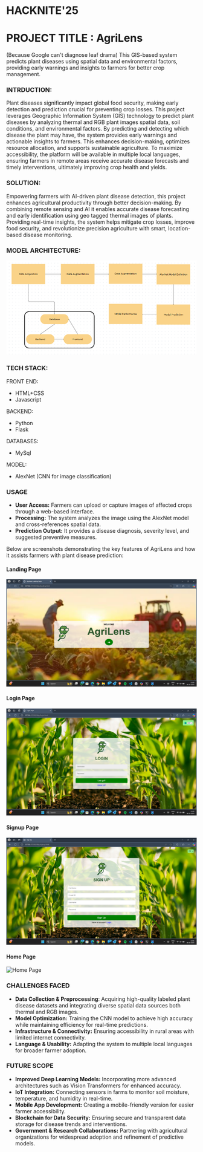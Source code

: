 # HACKNITE'25
# PROJECT TITLE : AgriLens
(Because Google can't diagnose leaf drama)
This GIS-based system predicts plant diseases using spatial data and environmental factors, providing early warnings and insights to farmers for better crop management.

### INTRDUCTION:
Plant diseases significantly impact global food security, making early detection and prediction crucial for preventing crop losses. This project leverages Geographic Information System (GIS) technology to predict plant diseases by analyzing thermal and RGB plant images spatial data, soil conditions, and environmental factors. By predicting and detecting which disease the plant may have, the system provides early warnings and actionable insights to farmers. This enhances decision-making, optimizes resource allocation, and supports sustainable agriculture. To maximize accessibility, the platform will be available in multiple local languages, ensuring farmers in remote areas receive accurate disease forecasts and timely interventions, ultimately improving crop health and yields.

### SOLUTION:
Empowering farmers with AI-driven plant disease detection, this project enhances agricultural productivity through better decision-making. By combining remote sensing and AI it enables accurate disease forecasting and early identification using geo tagged thermal images of plants. Providing real-time insights, the system helps mitigate crop losses, improve food security, and revolutionize precision agriculture with smart, location-based disease monitoring.

### MODEL ARCHITECTURE: 
![Model](model_block.png)

### TECH STACK: 
FRONT END:
- HTML+CSS
- Javascript

BACKEND: 
- Python
- Flask

DATABASES:
- MySql

MODEL: 
- AlexNet (CNN for image classification)

### USAGE
- **User Access:** Farmers can upload or capture images of affected crops through a web-based interface.
- **Processing:** The system analyzes the image using the AlexNet model and cross-references spatial data.
- **Prediction Output:** It provides a disease diagnosis, severity level, and suggested preventive measures.

Below are screenshots demonstrating the key features of AgriLens and how it assists farmers with plant disease prediction:
#### **Landing Page**
![Landing Page](landing-page.png)

#### **Login Page**
![Login Page](login-page.png)

#### **Signup Page**
![Signup Page](signup-page.png)

#### **Home Page**
![Home Page](home-page.png)

### CHALLENGES FACED
- **Data Collection & Preprocessing**: Acquiring high-quality labeled plant disease datasets and integrating diverse spatial data sources both thermal and RGB images.
- **Model Optimization:** Training the CNN model to achieve high accuracy while maintaining efficiency for real-time predictions.
- **Infrastructure & Connectivity:** Ensuring accessibility in rural areas with limited internet connectivity.
- **Language & Usability:** Adapting the system to multiple local languages for broader farmer adoption.

### FUTURE SCOPE
- **Improved Deep Learning Models:** Incorporating more advanced architectures such as Vision Transformers for enhanced accuracy.
- **IoT Integration:** Connecting sensors in farms to monitor soil moisture, temperature, and humidity in real-time.
- **Mobile App Development:** Creating a mobile-friendly version for easier farmer accessibility.
- **Blockchain for Data Security:** Ensuring secure and transparent data storage for disease trends and interventions.
- **Government & Research Collaborations:** Partnering with agricultural organizations for widespread adoption and refinement of predictive models.
